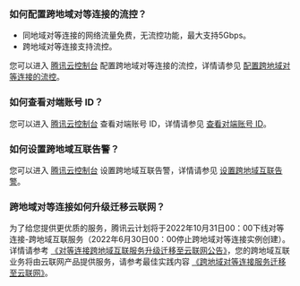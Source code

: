 ### 如何配置跨地域对等连接的流控？
- 同地域对等连接的网络流量免费，无流控功能，最大支持5Gbps。
- 跨地域对等连接支持流控。

您可以进入 [腾讯云控制台](https://console.cloud.tencent.com/) 配置跨地域对等连接的流控，详情请参见 [配置跨地域对等连接的流控](https://cloud.tencent.com/document/product/553/18843)。

### 如何查看对端账号 ID？
您可以进入 [腾讯云控制台](https://console.cloud.tencent.com/) 查看对端账号 ID，详情请参见 [查看对端账号 ID](https://cloud.tencent.com/document/product/553/18849)。

### 如何设置跨地域互联告警？
您可以进入 [腾讯云控制台](https://console.cloud.tencent.com/) 设置跨地域互联告警，详情请参见 [设置跨地域互联告警](https://cloud.tencent.com/document/product/553/18851)。

### 跨地域对等连接如何升级迁移云联网？
为了给您提供更优质的服务，腾讯云计划将于2022年10月31日00：00下线对等连接-跨地域互联服务（2022年6月30日00：00停止跨地域对等连接实例创建）。详情请参考 [《对等连接跨地域互联服务升级迁移至云联网公告》](https://cloud.tencent.com/document/product/553/74376)，您的跨地域互联业务将由云联网产品提供服务，请参考最佳实践内容 [《跨地域对等连接服务迁移至云联网》](https://cloud.tencent.com/document/product/553/73148)。


